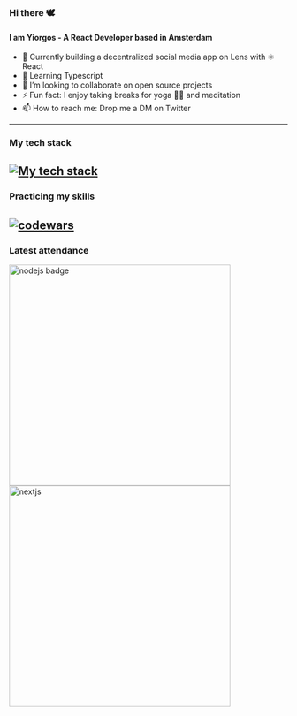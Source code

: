 ### Hi there 🕊️

#### I am Yiorgos - A React Developer based in Amsterdam

- 🌿 Currently building a decentralized social media app on Lens with ⚛️ React
- 📖 Learning Typescript
- 👯 I’m looking to collaborate on open source projects
- ⚡ Fun fact: I enjoy taking breaks for yoga 🧘‍♂️ and meditation
- 📫 How to reach me: Drop me a DM on Twitter
---
### My tech stack
[![My tech stack](https://skills.thijs.gg/icons?i=js,react,mongodb,nodejs,next,tailwind,typescript,git)](https://skills.thijs.gg)
---
### Practicing my skills
<a href="#"><img src="https://www.codewars.com/users/yogiyiorgos/badges/large" alt="codewars" border="0"></a>
---
### Latest attendance
<a href="#"><img src="https://postimg.cc/yDfYHhgv" alt="nodejs badge" border="0" style="width:400px;"></a>
<a href="#"><img src="https://i.ibb.co/4421fZt/nextjs.png" alt="nextjs" border="0" style="width:400px;"></a>

